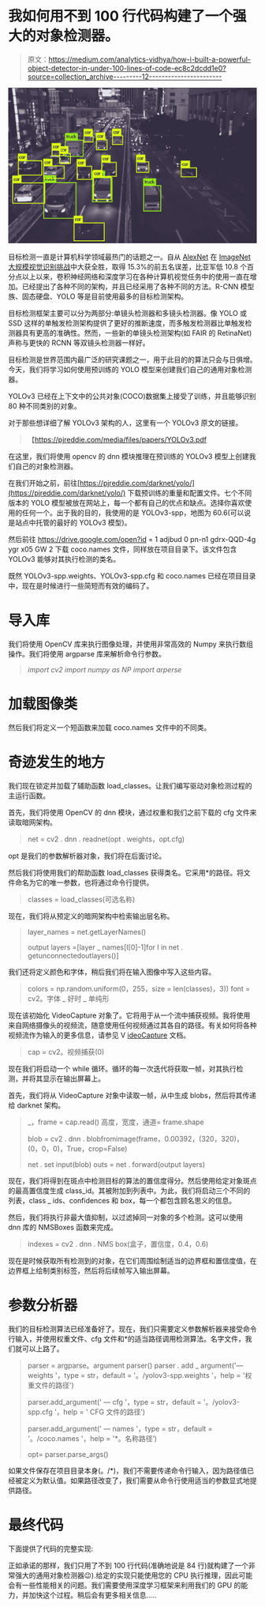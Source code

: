 # 我如何用不到 100 行代码构建了一个强大的对象检测器。

> 原文：<https://medium.com/analytics-vidhya/how-i-built-a-powerful-object-detector-in-under-100-lines-of-code-ec8c2dcdd1e0?source=collection_archive---------12----------------------->

![](img/219007284acdc1625b866f6207d754a8.png)

目标检测一直是计算机科学领域最热门的话题之一。自从 [AlexNet](https://en.wikipedia.org/wiki/AlexNet) 在 [ImageNet 大规模视觉识别挑战](https://en.wikipedia.org/wiki/ImageNet#ImageNet_Challenge)中大获全胜，取得 15.3%的前五名误差，比亚军低 10.8 个百分点以上以来，卷积神经网络和深度学习在各种计算机视觉任务中的使用一直在增加。已经提出了各种不同的架构，并且已经采用了各种不同的方法。R-CNN 模型族、固态硬盘、YOLO 等是目前使用最多的目标检测架构。

目标检测框架主要可以分为两部分:单镜头检测器和多镜头检测器。像 YOLO 或 SSD 这样的单触发检测架构提供了更好的推断速度，而多触发检测器比单触发检测器具有更高的准确性。然而，一些新的单镜头检测架构(如 FAIR 的 RetinaNet)声称与更快的 RCNN 等双镜头检测器一样好。

目标检测是世界范围内最广泛的研究课题之一，用于此目的的算法只会与日俱增。今天，我们将学习如何使用预训练的 YOLO 模型来创建我们自己的通用对象检测器。

YOLOv3 已经在上下文中的公共对象(COCO)数据集上接受了训练，并且能够识别 80 种不同类别的对象。

对于那些想详细了解 YOLOv3 架构的人，这里有一个 YOLOv3 原文的链接。

> 【https://pjreddie.com/media/files/papers/YOLOv3.pdf 

在这里，我们将使用 opencv 的 dnn 模块推理在预训练的 YOLOv3 模型上创建我们自己的对象检测器。

在我们开始之前，前往[https://pjreddie.com/darknet/yolo/](https://pjreddie.com/darknet/yolo/)
下载预训练的重量和配置文件。七个不同版本的 YOLO 模型被放在网站上，每一个都有自己的优点和缺点。选择你喜欢使用的任何一个。出于我的目的，我使用的是 YOLOv3-spp，地图为 60.6(可以说是站点中托管的最好的 YOLOv3 模型)。

然后前往 https://drive.google.com/open?id = 1 adjbud 0 pn-n1 gdrx-QQD-4g ygr x05 GW 2 下载 coco.names 文件，同样放在项目目录下。该文件包含 YOLOv3 能够对其执行检测的类名。

既然 YOLOv3-spp.weights、YOLOv3-spp.cfg 和 coco.names 已经在项目目录中，现在是时候进行一些简短而有效的编码了。

# 导入库

我们将使用 OpenCV 库来执行图像处理，并使用非常高效的 Numpy 来执行数组操作。我们将使用 argparse 库来解析命令行参数。

> *import cv2
> import numpy as NP
> import arperse*

# 加载图像类

然后我们将定义一个短函数来加载 coco.names 文件中的不同类。

# 奇迹发生的地方

我们现在锁定并加载了辅助函数 load_classes。让我们编写驱动对象检测过程的主运行函数。

首先，我们将使用 OpenCV 的 dnn 模块，通过权重和我们之前下载的 cfg 文件来读取暗网架构。

> net = cv2 . dnn . readnet(opt . weights，opt.cfg)

opt 是我们的参数解析器对象，我们将在后面讨论。

然后我们将使用我们的帮助函数 load_classes 获得类名。它采用*的路径。将文件命名为它的唯一参数，也将通过命令行提供。

> classes = load_classes(可选名称)

现在，我们将从预定义的暗网架构中检索输出层名称。

> layer_names = net.getLayerNames()
> 
> output layers =[layer _ names[I[0]-1]for I in net . getunconnectedoutlayers()]

我们还将定义颜色和字体，稍后我们将在输入图像中写入这些内容。

> colors = np.random.uniform(0，255，size = len(classes)，3))
> font = cv2。字体 _ 好时 _ 单纯形

现在该初始化 VideoCapture 对象了。它将用于从一个流中捕获视频。我将使用来自网络摄像头的视频流，随意使用任何视频通过其各自的路径。有关如何将各种视频流作为输入的更多信息，请参见 V [ideoCapture](https://docs.opencv.org/2.4/modules/highgui/doc/reading_and_writing_images_and_video.html) 文档。

> cap = cv2。视频捕获(0)

现在我们将启动一个 while 循环。循环的每一次迭代将获取一帧，对其执行检测，并将其显示在输出屏幕上。

首先，我们将从 VideoCapture 对象中读取一帧，从中生成 blobs，然后将其传递给 darknet 架构。

> _，frame = cap.read()
> 高度，宽度，通道= frame.shape
> 
> blob = cv2 . dnn . blobfromimage(frame，0.00392，(320，320)，(0，0，0)，True，crop=False)
> 
> net . set input(blob)
> outs = net . forward(output layers)

现在，我们将得到在斑点中检测目标的算法的置信度得分。然后使用给定对象斑点的最高置信度生成 class_id。其被附加到列表中。为此，我们将启动三个不同的列表，class _ ids、confidences 和 box，每一个都包含顾名思义的信息。

然后，我们将执行非最大值抑制，以过滤掉同一对象的多个检测。这可以使用 dnn 库的 NMSBoxes 函数来完成。

> indexes = cv2 . dnn . NMS box(盒子，置信度，0.4，0.6)

现在是时候获取所有检测到的对象，在它们周围绘制适当的边界框和置信度值，在边界框上绘制类别标签，然后将后续帧写入输出屏幕。

# 参数分析器

我们的目标检测算法已经准备好了。现在，我们只需要定义参数解析器来接受命令行输入，并使用权重文件、cfg 文件和*的适当路径调用检测算法。名字文件，我们就可以上路了。

> parser = argparse。argument parser()
> parser . add _ argument('—weights '，type = str，default = '。/yolov3-spp.weights '，help = '权重文件的路径')
> 
> parser.add_argument(' — cfg '，type = str，default = '。/yolov3-spp.cfg '，help = ' CFG 文件的路径')
> 
> parser.add_argument(' — names '，type = str，default = '。/coco.names '，help = '*。名称路径’)
> 
> opt= parser.parse_args()

如果文件保存在项目目录本身(。/*)，我们不需要传递命令行输入，因为路径值已经被定义为默认值。如果路径改变了，我们需要从命令行使用适当的参数显式地提供路径。

# 最终代码

下面提供了代码的完整实现:

正如承诺的那样，我们只用了不到 100 行代码(准确地说是 84 行)就构建了一个非常强大的通用对象检测器😉).给定的实现只能使用您的 CPU 执行推理，因此可能会有一些性能相关的问题。我们需要使用深度学习框架来利用我们的 GPU 的能力，并加快这个过程。稍后会有更多相关信息…..